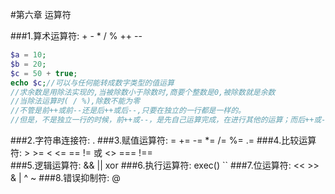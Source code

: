 #第六章 运算符    

###1.算术运算符: + - * / % ++ --
```php
$a = 10;
$b = 20;
$c = 50 + true;
echo $c;//可以与任何能转成数字类型的值运算
//求余数是用除法实现的,当被除数小于除数时,商要个整数是0,被除数就是余数
//当除法运算时( / %),除数不能为零
//不管是前++或前--还是后++或后--,只要在独立的一行都是一样的。
//但是，不是独立一行的时候，前++或--，是先自己运算完成，在进行其他的运算；而后++或--，就是等你公式先算完，再来加
```
###2.字符串连接符: .
###3.赋值运算符: = += -= *= /= %= .=
###4.比较运算符: > >= < <= == != 或 <> === !==     
###5.逻辑运算符: && || xor
###6.执行运算符: exec() ``
###7.位运算符: << >> & | ^ ~
###8.错误抑制符: @ 